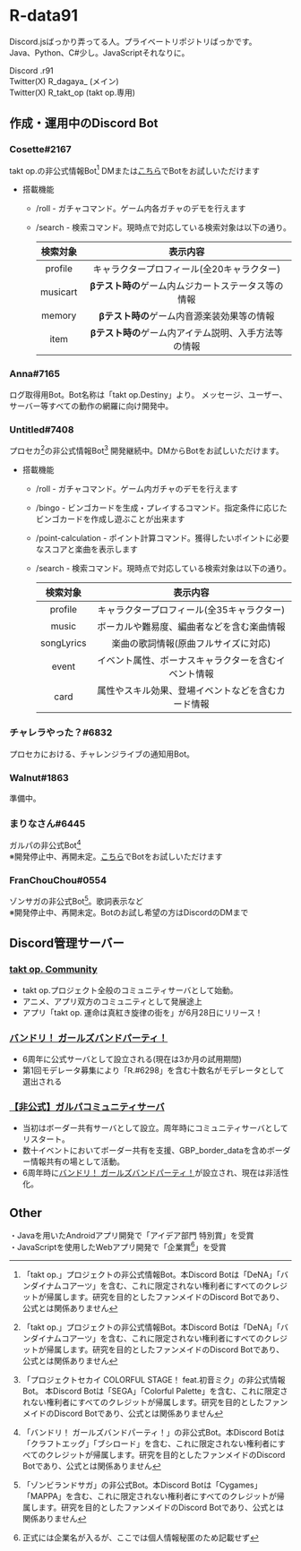 # R-data91

Discord.jsばっかり弄ってる人。プライベートリポジトリばっかです。  
Java、Python、C#少し。JavaScriptそれなりに。

Discord .r91  
Twitter(X) R_dagaya_ (メイン)  
Twitter(X) R_takt_op (takt op.専用)  

## 作成・運用中のDiscord Bot

### Cosette#2167
takt op.の非公式情報Bot[^1]
DMまたは[こちら](https://discord.com/invite/cnhpvB8VHF)でBotをお試しいただけます

* 搭載機能

  * /roll - ガチャコマンド。ゲーム内各ガチャのデモを行えます
  * /search - 検索コマンド。現時点で対応している検索対象は以下の通り。  
  
      |  検索対象  |  表示内容  |
      | :----: | :----: |
      |  profile  |  キャラクタープロフィール(全20キャラクター)  |
      |  musicart  |  **βテスト時の**ゲーム内ムジカートステータス等の情報  |
      |  memory |  **βテスト時の**ゲーム内音源楽装効果等の情報  |
      |  item  |  **βテスト時の**ゲーム内アイテム説明、入手方法等の情報  |

### Anna#7165
ログ取得用Bot。Bot名称は「takt op.Destiny」より。
メッセージ、ユーザー、サーバー等すべての動作の網羅に向け開発中。

### Untitled#7408  
プロセカ[^1]の非公式情報Bot[^2] 開発継続中。DMからBotをお試しいただけます。  

* 搭載機能

  * /roll - ガチャコマンド。ゲーム内ガチャのデモを行えます
  * /bingo - ビンゴカードを生成・プレイするコマンド。指定条件に応じたビンゴカードを作成し遊ぶことが出来ます
  * /point-calculation - ポイント計算コマンド。獲得したいポイントに必要なスコアと楽曲を表示します
  * /search - 検索コマンド。現時点で対応している検索対象は以下の通り。  
  
      |  検索対象  |  表示内容  |
      | :----: | :----: |
      |  profile  |  キャラクタープロフィール(全35キャラクター)  |
      |  music  |  ボーカルや難易度、編曲者などを含む楽曲情報  |
      |  songLyrics |  楽曲の歌詞情報(原曲フルサイズに対応)  |
      |  event  |  イベント属性、ボーナスキャラクターを含むイベント情報  |
      |  card  |  属性やスキル効果、登場イベントなどを含むカード情報  |

### チャレラやった？#6832
プロセカにおける、チャレンジライブの通知用Bot。

### Walnut#1863
準備中。

### まりなさん#6445  
ガルパの非公式Bot[^3]  
※開発停止中、再開未定。[こちら](https://discord.gg/BDPvWzqC9f)でBotをお試しいただけます  

### FranChouChou#0554  
ゾンサガの非公式Bot[^4]。歌詞表示など  
※開発停止中、再開未定。Botのお試し希望の方はDiscordのDMまで  

## Discord管理サーバー

### [takt op. Community](https://discord.com/invite/cnhpvB8VHF)
* takt op.プロジェクト全般のコミュニティサーバとして始動。
* アニメ、アプリ双方のコミュニティとして発展途上
* アプリ「takt op. 運命は真紅き旋律の街を」が6月28日にリリース！

### [バンドリ！ ガールズバンドパーティ！](https://discord.com/invite/bang-dream-gbp)
* 6周年に公式サーバとして設立される(現在は3か月の試用期間)
* 第1回モデレータ募集により「Ꮢ.#6298」を含む十数名がモデレータとして選出される

### [【非公式】ガルパコミュニティサーバ](https://discord.gg/BDPvWzqC9f)
* 当初はボーダー共有サーバとして設立。周年時にコミュニティサーバとしてリスタート。
* 数十イベントにおいてボーダー共有を支援、GBP_border_dataを含めボーダー情報共有の場として活動。
* 6周年時に[バンドリ！ ガールズバンドパーティ！](https://discord.com/invite/bang-dream-gbp)が設立され、現在は非活性化。

## Other

・Javaを用いたAndroidアプリ開発で「アイデア部門 特別賞」を受賞  
・JavaScriptを使用したWebアプリ開発で「企業賞[^5]」を受賞

[^1]: 「takt op.」プロジェクトの非公式情報Bot。本Discord Botは「DeNA」「バンダイナムコアーツ」を含む、これに限定されない権利者にすべてのクレジットが帰属します。研究を目的としたファンメイドのDiscord Botであり、公式とは関係ありません
[^2]: 「プロジェクトセカイ COLORFUL STAGE！ feat.初音ミク」の非公式情報Bot。 本Discord Botは「SEGA」「Colorful Palette」を含む、これに限定されない権利者にすべてのクレジットが帰属します。研究を目的としたファンメイドのDiscord Botであり、公式とは関係ありません
[^3]: 「バンドリ！ ガールズバンドパーティ！」の非公式Bot。本Discord Botは「クラフトエッグ」「ブシロード」を含む、これに限定されない権利者にすべてのクレジットが帰属します。研究を目的としたファンメイドのDiscord Botであり、公式とは関係ありません
[^4]: 「ゾンビランドサガ」の非公式Bot。本Discord Botは「Cygames」「MAPPA」を含む、これに限定されない権利者にすべてのクレジットが帰属します。研究を目的としたファンメイドのDiscord Botであり、公式とは関係ありません
[^5]: 正式には企業名が入るが、ここでは個人情報秘匿のため記載せず
